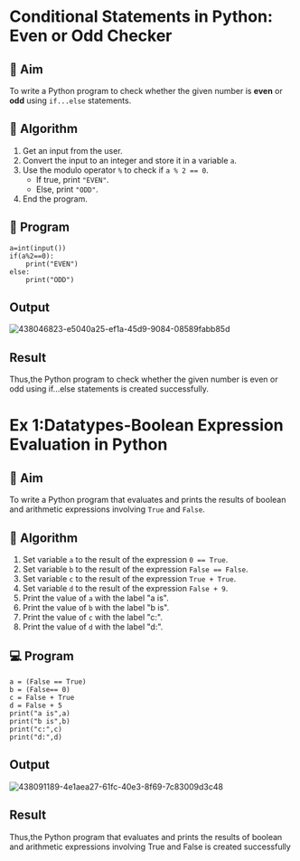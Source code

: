 # Conditional Statements in Python: Even or Odd Checker

## 🎯 Aim
To write a Python program to check whether the given number is **even** or **odd** using `if...else` statements.

## 🧠 Algorithm
1. Get an input from the user.
2. Convert the input to an integer and store it in a variable `a`.
3. Use the modulo operator `%` to check if `a % 2 == 0`.
   - If true, print `"EVEN"`.
   - Else, print `"ODD"`.
4. End the program.

## 🧾 Program
~~~
a=int(input())
if(a%2==0):
    print("EVEN")
else:
    print("ODD")
~~~
## Output
![438046823-e5040a25-ef1a-45d9-9084-08589fabb85d](https://github.com/user-attachments/assets/2f4a4a5f-100b-4d89-8646-a77e6b04630a)

## Result
Thus,the Python program to check whether the given number is even or odd using if...else statements is created successfully.

# Ex 1:Datatypes-Boolean Expression Evaluation in Python

## 🎯 Aim
To write a Python program that evaluates and prints the results of boolean and arithmetic expressions involving `True` and `False`.

## 🧠 Algorithm
1. Set variable `a` to the result of the expression `0 == True`.
2. Set variable `b` to the result of the expression `False == False`.
3. Set variable `c` to the result of the expression `True + True`.
4. Set variable `d` to the result of the expression `False + 9`.
5. Print the value of `a` with the label "a is".
6. Print the value of `b` with the label "b is".
7. Print the value of `c` with the label "c:".
8. Print the value of `d` with the label "d:".

## 💻 Program
~~~
a = (False == True)
b = (False== 0)
c = False + True
d = False + 5
print("a is",a)
print("b is",b)
print("c:",c)
print("d:",d)
~~~

## Output
![438091189-4e1aea27-61fc-40e3-8f69-7c83009d3c48](https://github.com/user-attachments/assets/a212012f-c2e5-4a3d-b495-a0d30f57e96f)
## Result
Thus,the Python program that evaluates and prints the results of boolean and arithmetic expressions involving True and False is created successfully
